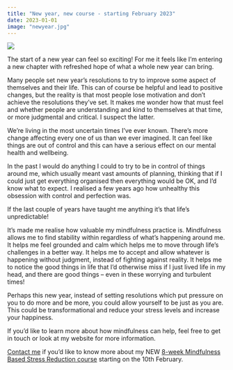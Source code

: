 ```yaml
---
title: "New year, new course - starting February 2023"
date: 2023-01-01
image: "newyear.jpg"
---
```

![](/images/blog/sunet+in+guiseley.jpg) 

The start of a new year can feel so exciting! For me it feels like I’m entering a new chapter with refreshed hope of what a whole new year can bring. 

Many people set new year’s resolutions to try to improve some aspect of themselves and their life. This can of course be helpful and lead to positive changes, but the reality is that most people lose motivation and don’t achieve the resolutions they’ve set. It makes me wonder how that must feel and whether people are understanding and kind to themselves at that time, or more judgmental and critical. I suspect the latter. 

We’re living in the most uncertain times I’ve ever known. There’s more change affecting every one of us than we ever imagined. It can feel like things are out of control and this can have a serious effect on our mental health and wellbeing. 

In the past I would do anything I could to try to be in control of things around me, which usually meant vast amounts of planning, thinking that if I could just get everything organised then everything would be OK, and I’d know what to expect. I realised a few years ago how unhealthy this obsession with control and perfection was. 

If the last couple of years have taught me anything it’s that life’s unpredictable! 

It’s made me realise how valuable my mindfulness practice is. Mindfulness allows me to find stability within regardless of what’s happening around me. It helps me feel grounded and calm which helps me to move through life’s challenges in a better way. It helps me to accept and allow whatever is happening without judgment, instead of fighting against reality. It helps me to notice the good things in life that I’d otherwise miss if I just lived life in my head, and there are good things – even in these worrying and turbulent times! 

Perhaps this new year, instead of setting resolutions which put pressure on you to do more and be more, you could allow yourself to be just as you are. This could be transformational and reduce your stress levels and increase your happiness. 

If you’d like to learn more about how mindfulness can help, feel free to get in touch or look at my website for more information. 

[Contact me](/contact) if you’d like to know more about my NEW [8-week Mindfulness Based Stress Reduction course](/courses) starting on the 10th February. 